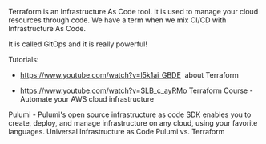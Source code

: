 Terraform is an Infrastructure As Code tool. It is used to manage your cloud resources through code. We have a term when we mix CI/CD with Infrastructure As Code.

It is called GitOps and it is really powerful!

Tutorials:

- https://www.youtube.com/watch?v=l5k1ai_GBDE  about Terraform

- https://www.youtube.com/watch?v=SLB_c_ayRMo Terraform Course - Automate your AWS cloud infrastructure

Pulumi - Pulumi's open source infrastructure as code SDK enables you to create, deploy, and manage infrastructure on any cloud, using your favorite languages.
Universal Infrastructure as Code
Pulumi vs. Terraform

